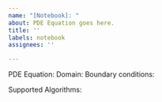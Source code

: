 ```yaml
---
name: "[Notebook]: "
about: PDE Equation goes here.
title: ''
labels: notebook
assignees: ''

---
```


PDE Equation:
Domain:
Boundary conditions:

Supported Algorithms:

